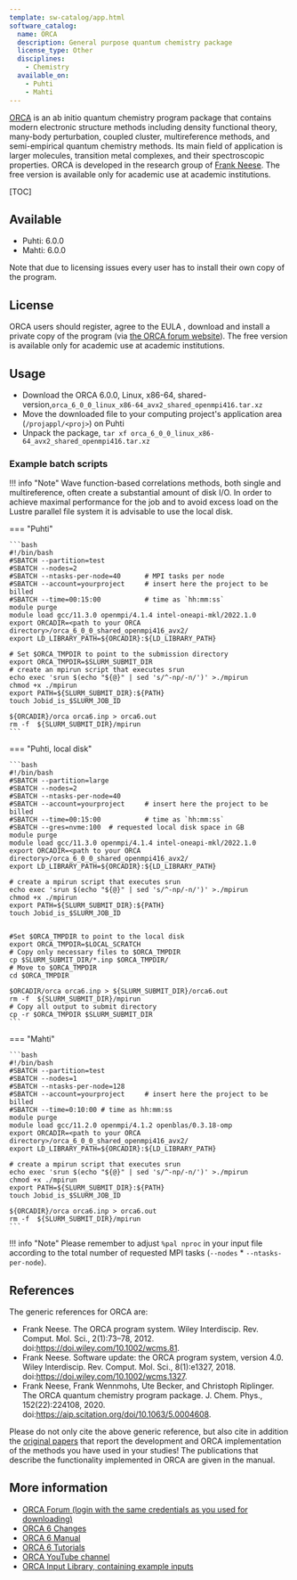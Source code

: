 ```yaml
---
template: sw-catalog/app.html
software_catalog:
  name: ORCA
  description: General purpose quantum chemistry package
  license_type: Other
  disciplines:
    - Chemistry
  available_on:
    - Puhti
    - Mahti
---
```


[ORCA](https://orcaforum.kofo.mpg.de/app.php/portal) is an ab initio quantum chemistry
program package that contains modern electronic structure methods including density functional
theory, many-body perturbation, coupled cluster, multireference methods, and semi-empirical
quantum chemistry methods. Its main field of application is larger molecules, transition metal
complexes, and their spectroscopic properties. ORCA is developed in the research group of
[Frank Neese](https://en.wikipedia.org/wiki/Frank_Neese). The free version is available only
for academic use at academic institutions.

[TOC]

## Available

- Puhti: 6.0.0
- Mahti: 6.0.0

Note that due to licensing issues every user has to install their own copy of the program.

## License

ORCA users should register, agree to the EULA , download and install a private copy of the program
(via [the ORCA forum website](https://orcaforum.kofo.mpg.de/app.php/portal)). The free version is
available only for academic use at academic institutions.

## Usage

- Download the ORCA 6.0.0, Linux, x86-64, shared-version,`orca_6_0_0_linux_x86-64_avx2_shared_openmpi416.tar.xz`
- Move the downloaded file to your computing project's application area (`/projappl/<proj>`) on Puhti
- Unpack the package, `tar xf orca_6_0_0_linux_x86-64_avx2_shared_openmpi416.tar.xz`

### Example batch scripts

!!! info "Note"
    Wave function-based correlations methods, both single and multireference, often create a
    substantial amount of disk I/O. In order to achieve maximal performance for the job and to
    avoid excess load on the Lustre parallel file system it is advisable to use the local disk.

=== "Puhti"

    ```bash
    #!/bin/bash
    #SBATCH --partition=test
    #SBATCH --nodes=2
    #SBATCH --ntasks-per-node=40      # MPI tasks per node
    #SBATCH --account=yourproject     # insert here the project to be billed 
    #SBATCH --time=00:15:00           # time as `hh:mm:ss`
    module purge
    module load gcc/11.3.0 openmpi/4.1.4 intel-oneapi-mkl/2022.1.0
    export ORCADIR=<path to your ORCA directory>/orca_6_0_0_shared_openmpi416_avx2/
    export LD_LIBRARY_PATH=${ORCADIR}:${LD_LIBRARY_PATH}

    # Set $ORCA_TMPDIR to point to the submission directory
    export ORCA_TMPDIR=$SLURM_SUBMIT_DIR
    # create an mpirun script that executes srun
    echo exec 'srun $(echo "${@}" | sed 's/^-np/-n/')' >./mpirun
    chmod +x ./mpirun
    export PATH=${SLURM_SUBMIT_DIR}:${PATH}
    touch Jobid_is_$SLURM_JOB_ID 

    ${ORCADIR}/orca orca6.inp > orca6.out
    rm -f  ${SLURM_SUBMIT_DIR}/mpirun
    ```

=== "Puhti, local disk"

    ```bash
    #!/bin/bash
    #SBATCH --partition=large
    #SBATCH --nodes=2
    #SBATCH --ntasks-per-node=40
    #SBATCH --account=yourproject     # insert here the project to be billed
    #SBATCH --time=00:15:00           # time as `hh:mm:ss`
    #SBATCH --gres=nvme:100  # requested local disk space in GB
    module purge
    module load gcc/11.3.0 openmpi/4.1.4 intel-oneapi-mkl/2022.1.0
    export ORCADIR=<path to your ORCA directory>/orca_6_0_0_shared_openmpi416_avx2/
    export LD_LIBRARY_PATH=${ORCADIR}:${LD_LIBRARY_PATH}

    # create a mpirun script that executes srun
    echo exec 'srun $(echo "${@}" | sed 's/^-np/-n/')' >./mpirun
    chmod +x ./mpirun
    export PATH=${SLURM_SUBMIT_DIR}:${PATH}
    touch Jobid_is_$SLURM_JOB_ID 


    #Set $ORCA_TMPDIR to point to the local disk
    export ORCA_TMPDIR=$LOCAL_SCRATCH
    # Copy only necessary files to $ORCA_TMPDIR
    cp $SLURM_SUBMIT_DIR/*.inp $ORCA_TMPDIR/
    # Move to $ORCA_TMPDIR
    cd $ORCA_TMPDIR

    $ORCADIR/orca orca6.inp > ${SLURM_SUBMIT_DIR}/orca6.out
    rm -f  ${SLURM_SUBMIT_DIR}/mpirun
    # Copy all output to submit directory
    cp -r $ORCA_TMPDIR $SLURM_SUBMIT_DIR
    ```

=== "Mahti"

    ```bash
    #!/bin/bash
    #SBATCH --partition=test
    #SBATCH --nodes=1
    #SBATCH --ntasks-per-node=128
    #SBATCH --account=yourproject     # insert here the project to be billed
    #SBATCH --time=0:10:00 # time as hh:mm:ss
    module purge
    module load gcc/11.2.0 openmpi/4.1.2 openblas/0.3.18-omp
    export ORCADIR=<path to your ORCA directory>/orca_6_0_0_shared_openmpi416_avx2/
    export LD_LIBRARY_PATH=${ORCADIR}:${LD_LIBRARY_PATH}

    # create a mpirun script that executes srun
    echo exec 'srun $(echo "${@}" | sed 's/^-np/-n/')' >./mpirun
    chmod +x ./mpirun
    export PATH=${SLURM_SUBMIT_DIR}:${PATH}
    touch Jobid_is_$SLURM_JOB_ID

    ${ORCADIR}/orca orca6.inp > orca6.out
    rm -f  ${SLURM_SUBMIT_DIR}/mpirun
    ```

!!! info "Note"
    Please remember to adjust `%pal nproc` in your input file according to the total number of
    requested MPI tasks (`--nodes` * `--ntasks-per-node`).

## References

The generic references for ORCA are:

- Frank Neese. The ORCA program system. Wiley Interdiscip. Rev. Comput. Mol. Sci., 2(1):73–78, 2012. doi:<https://doi.wiley.com/10.1002/wcms.81>.
- Frank Neese. Software update: the ORCA program system, version 4.0. Wiley Interdiscip. Rev. Comput. Mol. Sci., 8(1):e1327, 2018. doi:<https://doi.wiley.com/10.1002/wcms.1327>.
- Frank Neese, Frank Wennmohs, Ute Becker, and Christoph Riplinger. The ORCA quantum chemistry program package. J. Chem. Phys., 152(22):224108, 2020. doi:<https://aip.scitation.org/doi/10.1063/5.0004608>.

Please do not only cite the above generic reference, but also cite in addition the
[original papers](https://www.faccts.de/docs/orca/6.0/manual/contents/public.html)
that report the development and ORCA implementation of the methods you have used in
your studies! The publications that describe the functionality implemented in ORCA are
given in the manual.

## More information

- [ORCA Forum (login with the same credentials as you used for downloading)](https://orcaforum.kofo.mpg.de/app.php/portal)
- [ORCA 6 Changes](https://www.faccts.de/docs/orca/6.0/manual/contents/changes.html)
- [ORCA 6 Manual](https://www.faccts.de/docs/orca/6.0/manual/ )
- [ORCA 6 Tutorials](https://www.faccts.de/docs/orca/6.0/tutorials/)
- [ORCA YouTube channel](https://www.youtube.com/@orcaquantumchemistry)
- [ORCA Input Library, containing example inputs](https://sites.google.com/site/orcainputlibrary/home)
